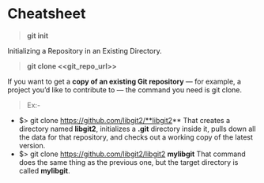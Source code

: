 # Cheatsheet

> **git init**

 Initializing a Repository in an Existing Directory.

> **git clone <<git_repo_url>>**

If you want to get a **copy of an existing Git repository** — for example, a project you’d like to
contribute to — the command you need is git clone.
    
> Ex:-

* $> git clone https://github.com/libgit2/**libgit2**
                 That creates a directory named **libgit2**, initializes a **.git** directory inside it, pulls down all the data for that repository, and checks out a working copy of the latest version.
* $> git clone https://github.com/libgit2/libgit2 **mylibgit**
                 That command does the same thing as the previous one, but the target directory is called **mylibgit**.
